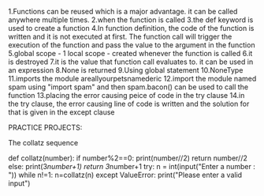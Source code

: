 
1.Functions can be reused which is a major advantage. it can be called anywhere multiple times.
2.when the function is called
3.the def keyword is used to create a function
4.In function definition, the code of the function is written and it is not executed at first. The function call will trigger the execution of the function and pass the value to the argument in the function
5.global scope - 1
  local scope - created whenever the function is called
6.it is destroyed
7.it is the value that function call evaluates to. it can be used in an expression
8.None is returned
9.Using global statement
10.NoneType
11.imports the module areallyourpetsnamederic
12.import the module named spam using "import spam" and then spam.bacon() can be used to call the function
13.placing the error causing peice of code in the try clause
14.in the try clause, the error causing line of code is written and the solution for that is given in the except clause

PRACTICE PROJECTS:

The collatz sequence

def collatz(number):
    if number%2==0:
        print(number//2)
        return number//2
    else:
        print(3*number+1)
        return 3*number+1
try:
    n = int(input("Enter a number : "))
    while n!=1:
        n=collatz(n)
except ValueError:
    print("Please enter a valid input")

